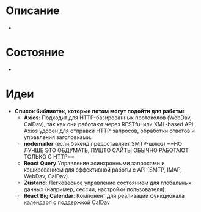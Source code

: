 # Описание
* 
# Состояние
* 
# Идеи
* **Список библиотек, которые потом могут подойти для работы:**
	* **Axios**: Подходит для HTTP-базированных протоколов (WebDav, CalDav), так как они работают через RESTful или XML-based API. Axios удобен для отправки HTTP-запросов, обработки ответов и управления заголовками.
	* **nodemailer** (если бэкенд предоставляет SMTP-шлюз) ==НО ЛУЧШЕ ЭТО ОБДУМАТЬ, ПУШТО САЙТЫ ОБЫЧНО РАБОТАЮТ ТОЛЬКО С HTTP==
	* **React Query** Управление асинхронными запросами и кэшированием для эффективной работы с API (SMTP, IMAP, WebDav, CalDav).
	* **Zustand**: Легковесное управление состоянием для глобальных данных (например, сессии, настройки пользователя).
	* **React Big Calendar**: Компонент для реализации функционала календаря с поддержкой CalDav